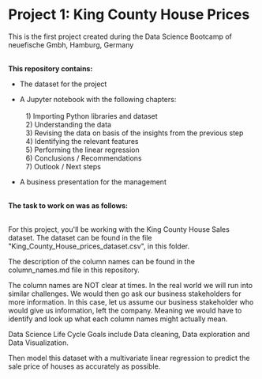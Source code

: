 # Project 1: King County House Prices
This is the first project created during the Data Science Bootcamp of neuefische Gmbh, Hamburg, Germany<br><br>

<b>This repository contains:</b>
- The dataset for the project

- A Jupyter notebook with the following chapters:<br><br>
&nbsp;&nbsp;&nbsp;1) Importing Python libraries and dataset<br>
&nbsp;&nbsp;&nbsp;2) Understanding the data<br>
&nbsp;&nbsp;&nbsp;3) Revising the data on basis of the insights from the previous step<br>
&nbsp;&nbsp;&nbsp;4) Identifying the relevant features<br>
&nbsp;&nbsp;&nbsp;5) Performing the linear regression<br>
&nbsp;&nbsp;&nbsp;6) Conclusions / Recommendations<br>
&nbsp;&nbsp;&nbsp;7) Outlook / Next steps<br>
    
- A business presentation for the management
<br>
<b>The task to work on was as follows:</b><br><br>

For this project, you'll be working with the King County House Sales dataset.  The dataset can be found in the file "King_County_House_prices_dataset.csv", in this folder.

The description of the column names can be found in the column_names.md file in this repository. 

The column names are NOT clear at times. In the real world we will run into similar challenges. We would then go ask our business stakeholders for more information. In this case, let us assume our business stakeholder who would give us information, left the company. Meaning we would have to identify and look up what each column names might actually mean.  

Data Science Life Cycle Goals include Data cleaning, Data exploration and Data Visualization.

Then model this dataset with a multivariate linear regression to predict the sale price of houses as accurately as possible.

